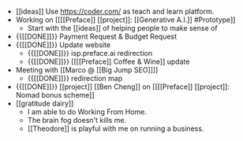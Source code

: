 - [[ideas]] Use https://coder.com/ as teach and learn platform.
- Working on [[[[Preface]] [[project]]: [[Generative A.I.]] #Prototype]]
    - Start with the [[ideas]] of helping people to make sense of 
- {{[[DONE]]}}  Payment Request & Budget Request
- {{[[DONE]]}}  Update website
    - {{[[DONE]]}}  isp.preface.ai redirection
    - {{[[DONE]]}}  [[[[Preface]] Coffee & Wine]] update
- Meeting with [[Marco @ [[Big Jump SEO]]]]
    - {{[[DONE]]}}  redirection map
- {{[[DONE]]}}  [[project]] [[Ben Cheng]] on [[[[Preface]] [[project]]: Nomad bonus scheme]]
- [[gratitude dairy]]
    - I am able to do Working From Home.
    - The brain fog doesn't kills me.
    - [[Theodore]] is playful with me on running a business.
